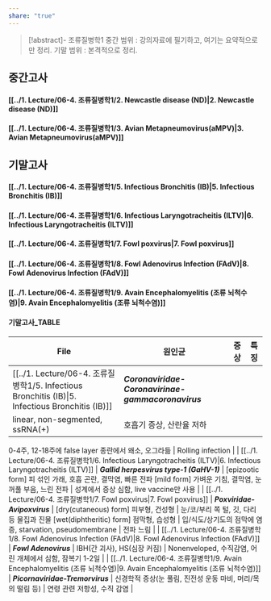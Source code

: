 ```yaml
---
share: "true"
---
```

>[!abstract]- 조류질병학1
>중간 범위 : 강의자료에 필기하고, 여기는 요약적으로만 정리.
>기말 범위 : 본격적으로 정리.

## 중간고사

#### [[../1. Lecture/06-4. 조류질병학1/2. Newcastle disease (ND)|2. Newcastle disease (ND)]]
#### [[../1. Lecture/06-4. 조류질병학1/3. Avian Metapneumovirus(aMPV)|3. Avian Metapneumovirus(aMPV)]]

## 기말고사
#### [[../1. Lecture/06-4. 조류질병학1/5. Infectious Bronchitis (IB)|5. Infectious Bronchitis (IB)]]
#### [[../1. Lecture/06-4. 조류질병학1/6. Infectious Laryngotracheitis (ILTV)|6. Infectious Laryngotracheitis (ILTV)]]
#### [[../1. Lecture/06-4. 조류질병학1/7. Fowl poxvirus|7. Fowl poxvirus]]
#### [[../1. Lecture/06-4. 조류질병학1/8. Fowl Adenovirus Infection (FAdV)|8. Fowl Adenovirus Infection (FAdV)]]
#### [[../1. Lecture/06-4. 조류질병학1/9. Avain Encephalomyelitis (조류 뇌척수염)|9. Avain Encephalomyelitis (조류 뇌척수염)]]

#### 기말고사_TABLE


| File                                                                                                              | 원인균                                                                                | 증상                                                                                                                                             | 특징                                       |
| ----------------------------------------------------------------------------------------------------------------- | ---------------------------------------------------------------------------------- | ---------------------------------------------------------------------------------------------------------------------------------------------- | ---------------------------------------- |
| [[../1. Lecture/06-4. 조류질병학1/5. Infectious Bronchitis (IB)\|5. Infectious Bronchitis (IB)]]                   | ***Coronaviridae-Coronavirinae-gammacoronavirus***
linear, non-segmented, ssRNA(+) | 호흡기 증상, 산란율 저하
0-4주, 12-18주에 false layer
종란에서 왜소, 오그라듦                                                                                         | Rolling infection                        |
| [[../1. Lecture/06-4. 조류질병학1/6. Infectious Laryngotracheitis (ILTV)\|6. Infectious Laryngotracheitis (ILTV)]] | ***Gallid herpesvirus type-1 (GaHV-1)***                                           | [epizootic form] 피 섞인 가래, 호흡 곤란, 결막염, 빠른 전파
[mild form] 가벼운 기침, 결막염, 눈꺼풀 부음, 느린 전파                                                             | 성계에서 증상 심함, live vaccine만 사용             |
| [[../1. Lecture/06-4. 조류질병학1/7. Fowl poxvirus\|7. Fowl poxvirus]]                                             | ***Poxviridae-Avipoxvirus***                                                       | [dry(cutaneous) form] 피부형, 건성형 \| 눈/코/부리 쪽 털, 깃, 다리 등 물집과 진물
[wet(diphtheritic) form] 점막형, 습성형 \| 입/식도/상기도의 점막에 염증, starvation, pseudomembrane | 전파 느림                                    |
| [[../1. Lecture/06-4. 조류질병학1/8. Fowl Adenovirus Infection (FAdV)\|8. Fowl Adenovirus Infection (FAdV)]]       | ***Fowl Adenovirus***                                                              | IBH(간 괴사), HS(심장 커짐)                                                                                                                           | Nonenveloped, 수직감염, 어린 개체에서 심함, 잠복기 1-2일 |
| [[../1. Lecture/06-4. 조류질병학1/9. Avain Encephalomyelitis (조류 뇌척수염)\|9. Avain Encephalomyelitis (조류 뇌척수염)]]     | ***Picornaviridae-Tremorvirus***                                                   | 신경학적 증상(눈 풀림, 진전성 운동 마비, 머리/목의 떨림 등)                                                                                                           | 연령 관련 저항성, 수직 감염                         |


